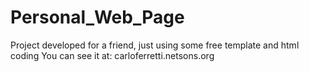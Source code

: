 # Personal_Web_Page
Project developed for a friend, just using some free template and html coding 
You can see it at: carloferretti.netsons.org

